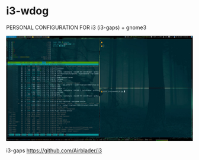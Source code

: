 # i3-wdog


PERSONAL CONFIGURATION FOR i3 (i3-gaps) + gnome3

![i3](/images/i3-screenshot_01.jpg)



i3-gaps https://github.com/Airblader/i3

